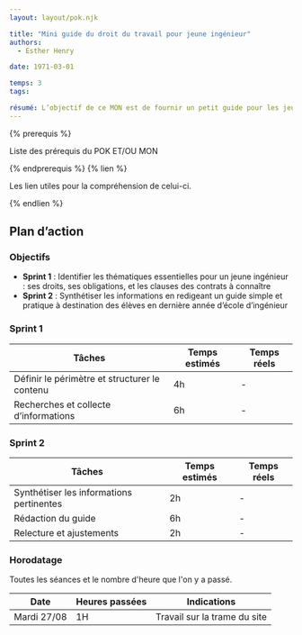 ```yaml
---
layout: layout/pok.njk

title: "Mini guide du droit du travail pour jeune ingénieur"
authors:
  - Esther Henry

date: 1971-03-01

temps: 3
tags:

résumé: L’objectif de ce MON est de fournir un petit guide pour les jeunes ingénieurs afin qu’ils connaissent leurs droits avant d’entrer dans le monde du travail. Je trouve qu’on nous parle très peu de nos droits et devoirs futurs en tant qu’ingénieurs, et ça me paraît essentiel de les connaître avant de signer son premier contrat de travail.
---
```


{% prerequis %}

Liste des prérequis du POK ET/OU MON

{% endprerequis %}
{% lien %}

Les lien utiles pour la compréhension de celui-ci.

{% endlien %}

## Plan d’action

### Objectifs

- **Sprint 1** : Identifier les thématiques essentielles pour un jeune ingénieur : ses droits, ses obligations, et les clauses des contrats à connaître
- **Sprint 2** : Synthétiser les informations en redigeant un guide simple et pratique à destination des élèves en dernière année d’école d’ingénieur

### Sprint 1

| Tâches | Temps estimés | Temps réels |
| -------- | -------- |-------- |
| Définir le périmètre et structurer le contenu  | 4h | - |
| Recherches et collecte d’informations | 6h | - |


### Sprint 2

| Tâches | Temps estimés | Temps réels |
| -------- | -------- |-------- |
| Synthétiser les informations pertinentes  | 2h | - |
| Rédaction du guide  | 6h | - |
| Relecture et ajustements  | 2h | - |

### Horodatage

Toutes les séances et le nombre d'heure que l'on y a passé.

| Date | Heures passées | Indications |
| -------- | -------- |-------- |
| Mardi 27/08  | 1H  | Travail sur la trame du site |
